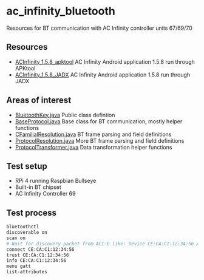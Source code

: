 # ac_infinity_bluetooth
Resources for BT communication with AC Infinity controller units 67/69/70

## Resources

* [ACInfinity_1.5.8_apktool](ACInfinity_1.5.8_apktool) AC Infinity Android application 1.5.8 run through APKtool
* [ACInfinity_1.5.8_JADX](ACInfinity_1.5.8_JADX) AC Infinity Android application 1.5.8 run through JADX

## Areas of interest

* [BluetoothKey.java](ACInfinity_1.5.8_JADX/sources/com/eternal/base/global/BluetoothKey.java) Public class defintion
* [BaseProtocol.java](ACInfinity_1.5.8_JADX/sources/com/eternal/base/protocol/BaseProtocol.java) Base class for BT communication, mostly helper functions
* [CFamilialResolution.java](ACInfinity_1.5.8_JADX/sources/com/eternal/base/protocol/CFamilialResolution.java) BT frame parsing and field definitions
* [ProtocolResolution.java](ACInfinity_1.5.8_JADX/sources/com/eternal/base/protocol/ProtocolResolution.java) More BT frame parsing and field definitions
* [ProtocolTransformer.java](ACInfinity_1.5.8_JADX/sources/com/eternal/base/protocol/ProtocolTransformer.java) Data transformation helper functions

## Test setup

* RPi 4 running Raspbian Bullseye
* Built-in BT chipset
* AC Infinity Controller 69

## Test process

```bash
bluetoothctl
discoverable on
scan on
# Wait for discovery packet from ACI-E like: Device CE:CA:C1:12:34:56 ACI-E
connect CE:CA:C1:12:34:56
trust CE:CA:C1:12:34:56
info CE:CA:C1:12:34:56
menu gatt
list-attributes
```